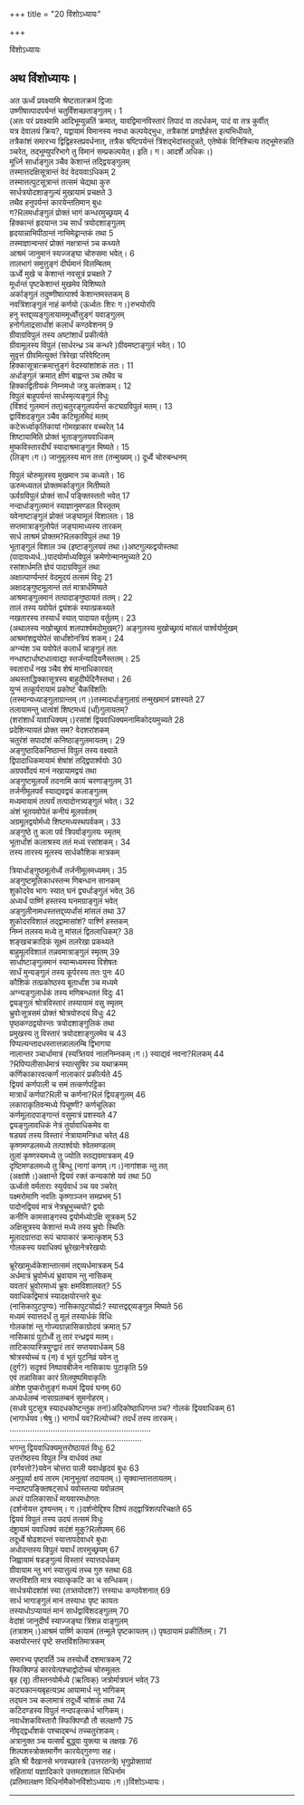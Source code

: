 +++
title = "20 विंशोऽध्यायः"

+++





विंशोऽध्यायः  




अथ विंशोध्यायः।  
---------------  
अत ऊर्ध्वं प्रवक्ष्यामि श्रेष्टतालक्रमं द्विजाः  
उष्णीषात्पादपर्यन्तं चतुर्विंशच्छताङ्गुलम्। 1  
(अतः परं प्रवक्ष्यामि आदिभूम्युन्नतिं क्रमात्, यावद्विमानविस्तारं तिपादं वा तदर्धकम्, पादं वा तत्र कुर्वीत्  
यत्र देवालयं क्रिय?, यद्वायामं विमानस्य नवधा कल्पयेद्भुधः, तत्रैकांशं प्रणज्ञैर्हस्त इत्यभिधीयते,  
तत्रैकांशं समारभ्य द्विद्विहस्तप्रवर्धनात्, तत्रैक षष्टिपर्यन्तं त्रिंशद्भेदांस्तदुन्नते, एतेष्वेकं विनिश्चित्य तद्भूमेरुन्नति ञ्चरेत्, तद्भूम्युपरिभागे तु विमानं सम्प्रकल्पयेत्। इति। ग। आदर्शे अधिकः।)  
मूर्ध्नि सार्धाङ्गुल ञ्चैव केशान्तं तद्द्वियङ्गुलम्  
तस्मात्तदक्षिसूत्रान्तं वेदं वेदयवाऽधिकम् 2  
तस्मात्तत्पुटसूत्रान्तं तत्समं चेद्यथा कुरु  
सार्धत्रयोदशाङ्गुल्यं मुखायामं प्रचक्षते 3  
तथैव हनुपर्यन्तं कारयेन्ततिमान् बुधः  
ग?Rलमर्धाङ्गुलं प्रोक्तं भागं कन्धरमुच्छ्रयम् 4  
हिक्कान्तं हृदयान्त ञ्च सार्धं त्रयोदशाङ्गुलम्  
हृदयान्नाभिपीठान्तं नाभिमेढ्रान्तकं तथा 5  
तस्माज्ञान्वन्तरं प्रोक्तं नक्षत्रान्तं ञ्च कथ्यते  
आश्रमं जानुमानं स्यज्जङ्घा चोरुसमा भवेत्। 6  
तालभागं समुत्तुङ्गं दीर्घमानं विलम्बितम्  
ऊर्ध्वे मुखे च केशान्तं नवसूत्रं प्रचक्षते 7  
मूर्धान्तं पृष्टकेशान्तं मुखमेव विशिष्यते  
अर्काङ्गुलं तदुष्णीषात्पार्श्व केशान्तमस्तकम् 8  
नवत्रिंशाङ्गुलं नाहं कर्णयो (ऊर्ध्वतः शिरः ग।)रुभयोरपि  
हनु स्तद्द्व्यङ्गुलायाममूर्ध्वोत्तुङ्गं यवाङ्गुलम्  
हनोर्गलाद्रसार्धांशं कलार्धं कण्ठवेशनम् 9  
ग्रीवाग्रविपुलं तस्य अष्टांशार्धं प्रकीर्त्यते  
ग्रीवामूलस्य विपुलं (सार्धरन्ध्र ञ्च कन्धरे )ग्रीवमष्टाङ्गुलं भवेत्। 10  
सुवृत्तं ग्रीवमित्युक्तं त्रिरेखा परिवेष्टितम्  
हिक्कासूत्रात्क्रमात्तुङ्गं वेदस्यांशांशकं ततः। 11  
अर्धाङ्गुलं क्रमात् क्षीणं बाह्वन्त ञ्च तथैव च  
हिक्काद्वितीयकं निम्नमधो जत्रु कलंशकम्। 12  
विपुलं बाहुपर्यन्तं सार्धस्मृत्यङ्गुलं विधुः  
(विंशदं गुलमानं तत्)चतुरङ्गुलपर्यन्तं कट्यग्रविपुलं मतम्। 13  
द्वाविंशदङ्गुल ञ्चैव कटिमूलमिदं मतम्  
कटेरूर्ध्वाकृतिंकायां गोमखाकार वच्चरेत् 14  
शिष्टायामिति प्रोक्तं भूताङ्गुलयवाधिकम्  
मुष्कविस्तारदीर्घं स्यादाश्रमाङ्गुल मिष्यते। 15  
(लिङ्ग।ग।) जानुमूलस्य मान तत्त (तन्मुख्यम्।) दूर्ध्वे चोरुबन्धनम्  
  
  
विपुलं चोरुमूलस्य मुखमान ञ्च कध्यते। 16  
ऊरुमध्यतलं प्रोक्तमर्काङ्गुल मितीष्यते  
ऊर्वग्रविपुलं प्रोक्तं सार्धं पङ्क्तिस्ततो भवेत् 17  
नन्दार्धाङ्गुलमानं स्याज्ञानुमण्डल विस्तृतम्  
यवेनाष्टाङ्गुलं प्रोक्तं जङ्घामूलं विशालतः। 18  
सप्तमात्राङ्गुलोपेतं जङ्घामाध्यस्य तारकम्  
सार्ध लाश्रमं प्रोक्तम?Rलकाविपुलं तथा 19  
भूताङ्गुलं विशाल ञ्च (इष्टाङ्गुलयवं तथा।)अष्टगुल्फद्वयोस्तथा  
(पादायध्यर्ध..)पादयोर्माध्यविपुलं क्रमेणोन्मानमुच्यते 20  
रसांशार्धमति ज्ञेयं पादाग्रविपुलं तथा  
अक्षात्पार्ण्यन्तरं वेदमुदयं तत्समं विदुः 21  
अक्षादङ्गुष्टमूलान्तं ततं मात्रार्धमिष्यते  
आश्रमाङ्गुलमानं तत्पादाङ्गुष्ठायतं ततम्। 22  
तालं तस्य यवोपेतं द्व्यंशकं स्यात्प्रकथ्यते  
नखतारस्य तस्यार्धं स्यात् पादायत वर्तुलम्। 23  
(अथालस्य नखोच्छ्रायं शलपार्श्वमदोमुखम्?) अङ्गुलस्य मुखोच्छ्रायं मांसलं पार्श्वयोर्मुखम्  
आश्रमांशद्वयोपेतं सार्धांशोनत्रियं शकम्। 24  
अग्न्यंश ञ्च यवोपेतं कलार्धं चाङ्गुलं ततः  
नन्धाष्टार्धाष्टधात्वाद्या स्तर्जन्यादियनैस्ततम्। 25  
स्वतारार्धं नख ञ्चैव शेषं मानाधिकारवत्  
अथस्ताद्धिक्कासूत्रस्य बाहुदीर्घदिनैस्तथा। 26  
युग्मं तत्कूर्परायामं प्रकोष्टं चैकविंशतिः  
(तस्मान्यध्याङ्गुलाग्रान्तम्।ग।)तस्मादर्धाङ्गुलाग्रं तन्मुखमानं प्रशस्यते 27  
तलायामन्तु धात्वंशं शिष्टमध्यं (र्धां)गुलायतम्?  
(शरांशार्धं यावाधिक्यम्।)रसांशं द्वियवाधिक्यमनामिकोदयमुच्यते 28  
प्रदेशिन्यायतं प्रोक्त सम? वेदशरांशकम्  
चतुरंशं सपादांशं कनिष्ठाङ्गुलमायतम्। 29  
अङ्गुष्ठादिकनिष्ठान्तं विपुलं तस्य वक्ष्याते  
द्विपादाधिकमायामं शेषांशं तद्द्विपार्श्वयोः 30  
अग्रपर्वोदयं मानं नखायामद्वयं तथा  
अङ्गुष्टमूलपर्वं तदनामि कायं चरणाङ्गुलम् 31  
तर्जनीमूलपर्वं स्याद्यवद्वयं कलाङ्गुलम्  
मध्यमायामं तत्पर्यं तत्पादोनत्र्यङ्गुलं भवेत्। 32  
अंशं भूतयवोपेतं कनीयं मूलपर्वतम्  
अग्रमूलद्वयोर्मध्ये शिष्टमध्यस्थपर्वकम्। 33  
अङ्गुष्ठे तु कला पर्व त्रिपर्वाङ्गुलयः स्मृतम्  
भूतार्धांशं कलाश्रस्य ततं मध्यं रसांशकम्। 34  
तस्य तारस्य मूलस्य सार्धकौशिक मात्रकम्  
  
  
त्रियार्धाङ्गुष्ठमूलोर्ध्वे तर्जनीमूलमध्यमम्। 35  
अङ्गुष्टमूलिकाधस्तन्म णिबन्धान सानकम्  
शुकोदरेव भागः स्यात् घनं द्व्यर्धाङ्गुलं भवेत् 36  
अध्यर्धं पार्ष्णि हस्तस्य घनमग्राङ्गुलं भवेत्  
अङ्गुलीनामधस्तत्तद्द्व्यर्धांसं मांसलं तथा 37  
शुकोदरविशालं तद्द्वामासांशं? पार्श्णि हस्तकम्  
निम्नं तलस्य मध्ये तु मांसलं द्वितलाधिकम्? 38  
शङ्खचक्रादिकं सूक्ष्मं तलरेखा प्रकथ्यते  
बाहुमूलविशालं तन्नवमात्राङ्गुलं स्मृतम् 39  
सार्धाष्टाङ्गुलमानं स्यान्मध्यमस्य विशेषतः  
सार्धं मुन्यङ्गुलं तस्य कूर्परस्य ततः पुनः 40  
कौशिकं तत्प्रकोष्ठस्य बूतार्धांश ञ्च मध्यमे  
अग्न्यङ्गुलार्धकं तस्य मणिबन्धततं विदुः 41  
द्व्यङ्गुलं श्रोत्रविस्तारं तस्यायामं वसु स्मृतम्  
भ्रुवोःसूत्रसमं प्रोक्तं श्रोत्रयोरुदयं विधुः 42  
पृष्ठकण्ठद्वयोरन्तः त्रयोदशाङ्गुलिकं तथा  
प्रमुखस्य तु विस्तारं त्रयोदशाङ्गुलमेव च 43  
पिप्पल्यन्तादधस्तात्तन्नाललम्बि द्विभागया  
नालान्तर ञ्चार्धामात्रं (स्यत्र्तियवं नालनिम्नकम्।ग।) स्याद्यवं नवना?Rलकम् 44  
?Rपिप्पलीसार्धमात्रं स्यात्सुषिर ञ्च यथाक्रमम्  
कर्णिकाकारवत्कर्णं नालाकारं प्रकीर्त्यते 45  
द्वियवं कर्णपाली च समं तत्कर्णपट्टिका  
मात्रार्धं कर्णपा?Rली च कर्णना?Rलं द्वियङ्गुलम् 46  
लकाराकृतिवन्मध्ये पिचूष्णी? कर्णचूलिका  
कर्णमूलादपाङ्गान्तं वसुमात्रं प्रशस्यते 47  
द्व्यङ्गुलावधिकं नेत्रं तुर्यावाधिकमेव वा  
षड्यवं तस्य विस्तारं नेत्रायामन्त्रिधा चरेत् 48  
कृष्णमण्डलमध्ये तत्पार्श्वयोः श्वेतमण्डलम्  
तुलां कृष्णस्यमध्ये तु ज्योति स्तद्यवमात्रकम् 49  
दृष्टिमण्डलमध्ये तु बिन्धु (नागां कणम्।ग।)नागांशक न्तु तत्  
(अक्षांशे।)अक्षान्ते द्वियवं रक्तं कन्यकांशे यवं तथा 50  
ऊर्ध्वतो वर्मताराः स्युर्यवार्ध ञ्च यव ञ्चरेत्  
पक्ष्मरोमाणि नवतिः कृष्णाञ्जन समप्रभम् 51  
पादोनद्वियवं मात्रं नेत्रभ्रूभुच्चयो? द्वयोः  
कनीनि कामसाङ्गस्य द्वयोर्मध्योऽक्षि सूत्रकम् 52  
अक्षिसूत्रस्य केशान्तं मध्ये तस्य भ्रुवोः स्थितिः  
मूलादग्रात्तदा रूपं चापाकारं क्रमात्कृशम् 53  
गोलकस्य यवाधिक्यं भ्रूरेखानेत्ररेखयोः  
  
  
भ्रूरेखामूर्ध्वकेशान्तात्समं तद्द्व्यर्धमात्रकम् 54  
अर्धमात्रं भ्रुवोर्मध्यं भ्रुवायाम न्तु नासिकम्  
यवतारं भ्रुवोरमाध्यं भ्रुवः क्षमविशालवत्? 55  
यवाधिकद्विमात्रं स्यादक्षयोरन्तरे बुधः  
(नासिकापुटपुण्यः) नासिकापुटयोर्ह्यः? स्यात्तद्वद्द्व्यङ्गुल मिष्यते 56  
मध्यमं स्यात्तदर्धं तु मूलं तस्यार्धकं विधिः  
गोलकांशं न्तु गोज्यग्रान्नासिकाग्रोदयं क्रमात् 57  
नासिकाग्रं पुटोर्ध्वे तु तारं रन्ध्रद्वयं मतम्।  
ताटिकायास्त्रियुग्द्वारं तारं सप्तयवार्धकम् 58  
श्रोत्रस्योच्चं य (न) वं भूतं पुटनिव्रं यवेन तु  
(दुर्ग?) सदृश्यं निष्पावबीजेन नासिकायः पुटाकृति 59  
एवं तन्नासिका कारं तिलपुष्पमिवाकृतिः  
अंशेश पुष्करोत्तुङ्गं मध्यमं द्वियवं घनम् 60  
अध्यर्धलम्बं नासाग्रलम्बनं सुमनोहरम्।  
(सधवे पुटसूत्र स्यादधकोष्टन्तुक तन!)अदिकोष्ठाधिगन्त ञ्च? गोलकं द्वियवाधिकम् 61  
(भागार्धयव।श्रेषु।) भागार्धं यव?Rल्योच्चं? तदर्धं तस्य तारकम्।  
..............................................................  
..........................................................  
भगन्तु द्वियवाधिक्यमुत्तरोष्ठायतं विधुः 62  
उत्तरोष्ठस्य विपुल न्त्रि वार्धयवं तथा  
(वर्गवत्तो?)यवेन चोत्तरा पाली यवार्धहृदयं बुधः 63  
अनुपूर्व्या क्षयं तारम (मानुभूत्वां तदायतम्।) सृक्वान्तात्ततायतम्।  
नन्दाष्टपङ्क्तिषट्सार्ध यवोस्तत्या यवोन्नतम्  
अधरं पालिकासार्धं मायवारमधोगतः  
(दर्शनोयत्त दृश्यन्तम्। ग।)दर्शनोद्दिश्य दिश्यं तद्द्वात्रिंशत्परिचक्षते 65  
द्वियवं विपुलं तस्य उदयं तत्समं विधुः  
दंष्ट्रायामं यवाधिक्यं सदंशं मुकु?Rलोपमम् 66  
तदूर्ध्वे षोढशदन्तं स्यात्तापदेवाधरे बुधाः  
अधोदन्तस्य विपुलं यवार्धं तारमुच्छ्रयम् 67  
जिह्वायामं षडङ्गुल्यं विस्तारं स्यात्तदर्धकम्  
ग्रीवायाम न्तु भगं स्यात्तुल्यं तच्च गुरु स्तथा 68  
सप्तविंशति मात्र स्यात्कृकटि का च सन्धिकम्।  
सार्धत्रयोदशांशं स्या (तत्र्तयोदश?) त्तस्याधः कण्ठवेशनात् 69  
सार्ध भागाङ्गुलं मानं तस्याधः पृष्ट कायतः  
तस्याधोऽप्यायतं मानं सार्धद्वाविंशदङ्गुलम् 70  
वेदांशं जानुदीर्घं स्याज्जङ्घा त्रिंशन्न वाङ्गुलम्  
(तत्राशम्।)आश्रमं पार्ष्णि कायामं (तन्मूले पृष्टकायतम्।) पृषठायामं प्रकीर्तितम्। 71  
कक्षयोरन्तरं पृष्टे सप्तविंशतिमात्रकम्  
  
  
समारभ्य पृष्टवर्ति ञ्च तस्योर्ध्वे दशमात्रकम् 72  
स्फिक्पिण्डं कारयेत्पश्चाद्वोदोच्चं चोरुमूलतः  
बृह (सृ) तीस्तनयोर्मध्ये (ऋत्विक्) जत्रोर्मात्रघनं भवेत् 73  
कट्यकान्त्यबृहत्यऽथ आयामार्ध न्तु भागिकम्  
तद्घन ञ्च कलामात्रं तदूर्ध्वे चांशकं तथा 74  
कटिदण्डस्य विपुलं नन्दपङ्त्कर्ध भागिकम्।  
नवार्धंशकविस्तारौ स्फिक्पिण्डौ तौ सलक्षणौ 75  
नीवृद्द्वर्धांशकं पश्चाद्बन्धं तच्चतुरंशकम्।  
अत्रानुक्त ञ्च यत्सर्यं बुद्ध्वा युक्त्या च तक्षखः 76  
शिल्पशस्त्रोक्तमार्गेण कारयेद्गुरुणा सह।  
इति श्री वैखानसे भगवच्छास्त्रे (उत्तरतन्त्रे) भृगुप्रोक्तायां  
संहितायां यज्ञादिकारे उत्तमदशताल विधिर्नाम  
(प्रतिमालक्षण विधिर्नामैकोनविंशोऽध्यायः।ग।)विंशोऽध्यायः।  


_________

